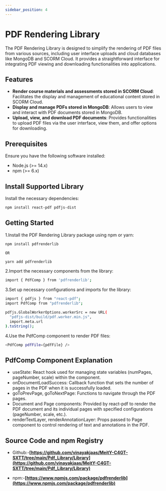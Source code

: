 ```yaml
---
sidebar_position: 4
---
```

# PDF Rendering Library

The PDF Rendering Library is designed to simplify the rendering of PDF files from various sources, including user interface uploads and cloud databases like MongoDB and SCORM Cloud. It provides a straightforward interface for integrating PDF viewing and downloading functionalities into applications.

## Features

- **Render course materials and assessments stored in SCORM Cloud**: Facilitates the display and management of educational content stored in SCORM Cloud.
- **Display and manage PDFs stored in MongoDB**: Allows users to view and interact with PDF documents stored in MongoDB.
- **Upload, view, and download PDF documents**: Provides functionalities to upload PDF files via the user interface, view them, and offer options for downloading.

## Prerequisites

Ensure you have the following software installed:

- Node.js (>= 14.x)
- npm (>= 6.x)

## Install Supported Library

Install the necessary dependencies:

```bash
npm install react-pdf pdfjs-dist
```
## Getting Started
1.Install the PDF Rendering Library package using npm or yarn:
```bash 
npm install pdfrenderlib
```
    OR
```bash 
yarn add pdfrenderlib
```
2.Import the necessary components from the library:
```bash
import { PdfComp } from 'pdfrenderlib';
```
3.Set up necessary configurations and imports for the library:
```bash
import { pdfjs } from "react-pdf";
import PdfComp from "pdfrenderlib";

pdfjs.GlobalWorkerOptions.workerSrc = new URL(
  "pdfjs-dist/build/pdf.worker.min.js",
  import.meta.url
).toString();
```
4.Use the PdfComp component to render PDF files:
```bash
<PdfComp pdfFile={pdfFile} />
```

## PdfComp Component Explanation

- useState: React hook used for managing state variables (numPages, pageNumber, scale) within the component.
- onDocumentLoadSuccess: Callback function that sets the number of pages in the PDF when it is successfully loaded.
- goToPrevPage, goToNextPage: Functions to navigate through the PDF pages.
- Document and Page components: Provided by react-pdf to render the PDF document and its individual pages with specified configurations (pageNumber, scale, etc.).
- renderTextLayer, renderAnnotationLayer: Props passed to Page component to control rendering of text and annotations in the PDF.

## Source Code and npm Registry
- Github:-**[https://github.com/vinayakjaas/MeitY-C4GT-SXTT/tree/main/Pdf_Library/Library](https://github.com/vinayakjaas/MeitY-C4GT-SXTT/tree/main/Pdf_Library/Library)**

- npm:-**[https://www.npmjs.com/package/pdfrenderlib](https://www.npmjs.com/package/pdfrenderlib)**

